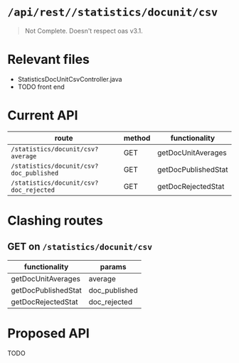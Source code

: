 # `/api/rest//statistics/docunit/csv`
> Not Complete.
> Doesn't respect oas v3.1.

# Relevant files
- StatisticsDocUnitCsvController.java
- TODO front end

# Current API
|route|method|functionality|
|-|-|-|
|`/statistics/docunit/csv?average`|GET|getDocUnitAverages|
|`/statistics/docunit/csv?doc_published`|GET|getDocPublishedStat|
|`/statistics/docunit/csv?doc_rejected`|GET|getDocRejectedStat|

# Clashing routes

## GET on `/statistics/docunit/csv`
|functionality|params|
|-|-|
|getDocUnitAverages|average|
|getDocPublishedStat|doc_published|
|getDocRejectedStat|doc_rejected|

# Proposed API
TODO